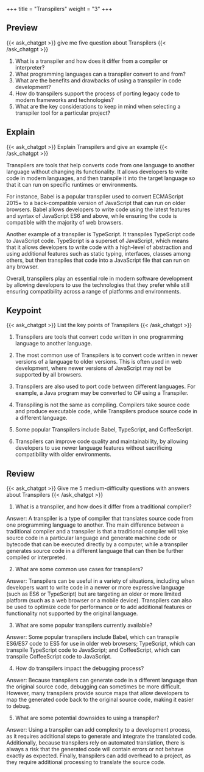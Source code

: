 +++
title = "Transpilers"
weight = "3"
+++
## Preview
{{< ask_chatgpt >}}
give me five question about Transpilers
{{< /ask_chatgpt >}}



1. What is a transpiler and how does it differ from a compiler or interpreter?
2. What programming languages can a transpiler convert to and from?
3. What are the benefits and drawbacks of using a transpiler in code development?
4. How do transpilers support the process of porting legacy code to modern frameworks and technologies?
5. What are the key considerations to keep in mind when selecting a transpiler tool for a particular project?   

## Explain
{{< ask_chatgpt >}}
Explain Transpilers and give an example
{{< /ask_chatgpt >}}



Transpilers are tools that help converts code from one language to another language without changing its functionality. It allows developers to write code in modern languages, and then transpile it into the target language so that it can run on specific runtimes or environments.

For instance, Babel is a popular transpiler used to convert ECMAScript 2015+ to a back-compatible version of JavaScript that can run on older browsers. Babel allows developers to write code using the latest features and syntax of JavaScript ES6 and above, while ensuring the code is compatible with the majority of web browsers.

Another example of a transpiler is TypeScript. It transpiles TypeScript code to JavaScript code. TypeScript is a superset of JavaScript, which means that it allows developers to write code with a high-level of abstraction and using additional features such as static typing, interfaces, classes among others, but then transpiles that code into a JavaScript file that can run on any browser.

Overall, transpilers play an essential role in modern software development by allowing developers to use the technologies that they prefer while still ensuring compatibility across a range of platforms and environments.   

## Keypoint
{{< ask_chatgpt >}}
List the key points of Transpilers
{{< /ask_chatgpt >}}



1. Transpilers are tools that convert code written in one programming language to another language.

2. The most common use of Transpilers is to convert code written in newer versions of a language to older versions. This is often used in web development, where newer versions of JavaScript may not be supported by all browsers.

3. Transpilers are also used to port code between different languages. For example, a Java program may be converted to C# using a Transpiler.

4. Transpiling is not the same as compiling. Compilers take source code and produce executable code, while Transpilers produce source code in a different language.

5. Some popular Transpilers include Babel, TypeScript, and CoffeeScript.

6. Transpilers can improve code quality and maintainability, by allowing developers to use newer language features without sacrificing compatibility with older environments.   

## Review
{{< ask_chatgpt >}}
Give me 5 medium-difficulty questions with answers about Transpilers
{{< /ask_chatgpt >}}



1. What is a transpiler, and how does it differ from a traditional compiler?

Answer: A transpiler is a type of compiler that translates source code from one programming language to another. The main difference between a traditional compiler and a transpiler is that a traditional compiler will take source code in a particular language and generate machine code or bytecode that can be executed directly by a computer, while a transpiler generates source code in a different language that can then be further compiled or interpreted.

2. What are some common use cases for transpilers?

Answer: Transpilers can be useful in a variety of situations, including when developers want to write code in a newer or more expressive language (such as ES6 or TypeScript) but are targeting an older or more limited platform (such as a web browser or a mobile device). Transpilers can also be used to optimize code for performance or to add additional features or functionality not supported by the original language.

3. What are some popular transpilers currently available?

Answer: Some popular transpilers include Babel, which can transpile ES6/ES7 code to ES5 for use in older web browsers; TypeScript, which can transpile TypeScript code to JavaScript; and CoffeeScript, which can transpile CoffeeScript code to JavaScript.

4. How do transpilers impact the debugging process?

Answer: Because transpilers can generate code in a different language than the original source code, debugging can sometimes be more difficult. However, many transpilers provide source maps that allow developers to map the generated code back to the original source code, making it easier to debug.

5. What are some potential downsides to using a transpiler?

Answer: Using a transpiler can add complexity to a development process, as it requires additional steps to generate and integrate the translated code. Additionally, because transpilers rely on automated translation, there is always a risk that the generated code will contain errors or not behave exactly as expected. Finally, transpilers can add overhead to a project, as they require additional processing to translate the source code.   

